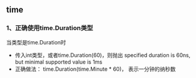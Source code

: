 ## time

### 1、正确使用time.Duration类型

当类型是time.Duration时

- 传入int类型，或者time.Duration(60)，则抛出 specified duration is 60ns, but minimal supported value is 1ms
- 正确做法： time.Duration(time.Minute * 60)， 表示一分钟的纳秒数